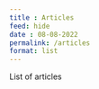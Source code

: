```yaml
---
title : Articles
feed: hide
date : 08-08-2022
permalink: /articles
format: list
---
```


List of articles